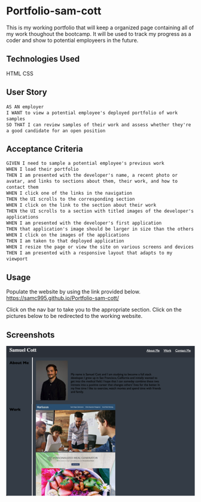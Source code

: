 # Portfolio-sam-cott
This is my working portfolio that will keep a organized page containing all of my work thoughout the bootcamp. It will be used to track my progress as a coder and show to potential employeers in the future. 

## Technologies Used
HTML
CSS

## User Story
```
AS AN employer
I WANT to view a potential employee's deployed portfolio of work samples
SO THAT I can review samples of their work and assess whether they're a good candidate for an open position
```

## Acceptance Criteria
```
GIVEN I need to sample a potential employee's previous work
WHEN I load their portfolio
THEN I am presented with the developer's name, a recent photo or avatar, and links to sections about them, their work, and how to contact them 
WHEN I click one of the links in the navigation
THEN the UI scrolls to the corresponding section
WHEN I click on the link to the section about their work
THEN the UI scrolls to a section with titled images of the developer's applications
WHEN I am presented with the developer's first application
THEN that application's image should be larger in size than the others
WHEN I click on the images of the applications
THEN I am taken to that deployed application
WHEN I resize the page or view the site on various screens and devices
THEN I am presented with a responsive layout that adapts to my viewport
```


## Usage

Populate the website by using the link provided below.
https://samc995.github.io/Portfolio-sam-cott/

Click on the nav bar to take you to the appropriate section. Click on the pictures below to be redirected to the working website.

## Screenshots

   ![Screenshot1](./images/Screen%20Shot%202023-02-01%20at%209.40.14%20PM.png)

 



